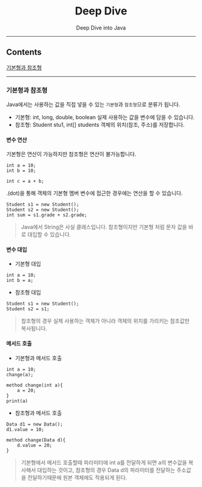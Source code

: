 <div align="center">

# Deep Dive  
Deep Dive into Java

--- 

</div>

## Contents
[기본형과 참조형](기본형과-참조형)

--- 

### 기본형과 참조형
Java에서는 사용하는 값을 직접 넣을 수 있는 ```기본형```과 ```참조형```으로 분류가 됩니다.
- 기본형: int, long, double, boolean
실제 사용하는 값을 변수에 담을 수 있습니다.
- 참조형: Student stu1, int[] students
객체의 위치(참조, 주소)를 저장합니다. 

#### 변수 연산
 기본형은 연산이 가능하지만 참조형은 연산이 불가능합니다.
 ```
 int a = 10;
 int b = 10;

int c = a + b;
 ```
.(dot)을 통해 객체의 기본형 멤버 변수에 접근한 경우에는 연산을 할 수 있습니다.
```
Student s1 = new Student();
Student s2 = new Student();
int sum = s1.grade + s2.grade;
```

> Java에서 String은 사실 클래스입니다. 참조형이지만 기본형 처럼 문자 값을 바로 대입할 수 있습니다. 

#### 변수 대입
- 기본형 대입
```
int a = 10;
int b = a;
```
- 참조형 대입
```
Student s1 = new Student();
Student s2 = s1;
```
> 참조형의 경우 실제 사용하는 객체가 아니라 객체의 위치를 가리키는 참조값만 복사됩니다. 

#### 메서드 호출  
- 기본형과 메서드 호출
```
int a = 10;
change(a);

method change(int a){
    a = 20;
}
print(a) 
```
- 참조형과 메서드 호출 

```
Data d1 = new Data();
d1.value = 10;

method change(Data d){
    d.value = 20;
}
```

> 기본형에서 메서드 호출할때 파라미터에 int a를 전달하게 되면 a의 변수값을 복사해서 대입하는 것이고, 참조형의 경우 Data d의 파라미터를 전달하는 주소값을 전달하기때문에 원본 객체에도 적용되게 된다.
